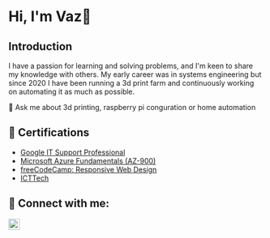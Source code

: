 <h1> Hi, I'm Vaz👋</h1> 

<h2>Introduction</h2>

I have a passion for learning and solving problems, and I'm keen to share my knowledge with others. My early career was in systems engineering but since 2020 I have been running a 3d print farm and continuously working on automating it as much as possible.

💬 Ask me about 3d printing, raspberry pi conguration or home automation

<h2>📄 Certifications</h2>

- [Google IT Support Professional](https://www.credly.com/badges/79112d91-1309-46c7-b693-2716845c1716)
- [Microsoft Azure Fundamentals (AZ-900)](https://www.credly.com/badges/6006df77-0c64-47cd-ad79-770b95675835)
- [freeCodeCamp: Responsive Web Design](https://www.freecodecamp.org/certification/vazsingh/responsive-web-design)
- [ICTTech](https://www.engc.org.uk/standards-guidance/standards/icttech-standard/)

<h2> 🤳 Connect with me:</h2>

[<img align="left" alt="JoshMadakor | LinkedIn" width="22px" src="https://cdn.jsdelivr.net/npm/simple-icons@v3/icons/linkedin.svg" />][linkedin]

[linkedin]: https://www.linkedin.com/in/vazsingh

[linkedin]: https://linkedin.com/in/vazsingh

<!--
**vazsingh/vazsingh** is a ✨ _special_ ✨ repository because its `README.md` (this file) appears on your GitHub profile.

Here are some ideas to get you started:

- 🔭 I’m currently working on ...
- 🌱 I’m currently learning ...
- 👯 I’m looking to collaborate on ...
- 🤔 I’m looking for help with ...
- 💬 Ask me about ...
- 📫 How to reach me: ...
- 😄 Pronouns: ...
- ⚡ Fun fact: ...
-->
